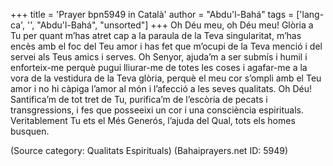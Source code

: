 +++
title = 'Prayer bpn5949 in Català'
author = "Abdu'l-Bahá"
tags = ['lang-ca', '', "Abdu'l-Bahá", "unsorted"]
+++
Oh Déu meu, oh Déu meu! Glòria a Tu per quant m’has atret cap a la paraula de la Teva singularitat, m’has encès amb el foc del Teu amor i has fet que m’ocupi de la Teva menció i del servei als Teus amics i serves.
Oh Senyor, ajuda’m a ser submís i humil i enforteix-me perquè pugui lliurar-me de totes les coses i agafar-me a la vora de la vestidura de la Teva glòria, perquè el meu cor s’ompli amb el Teu amor i no hi càpiga l’amor al món i l’afecció a les seves qualitats.
Oh Déu! Santifica’m de tot tret de Tu, purifica’m de l’escòria de pecats i transgressions, i fes que posseeixi un cor i una consciència espirituals.
Veritablement Tu ets el Més Generós, l’ajuda del Qual, tots els homes busquen.

(Source category: Qualitats Espirituals)
(Bahaiprayers.net ID: 5949)
